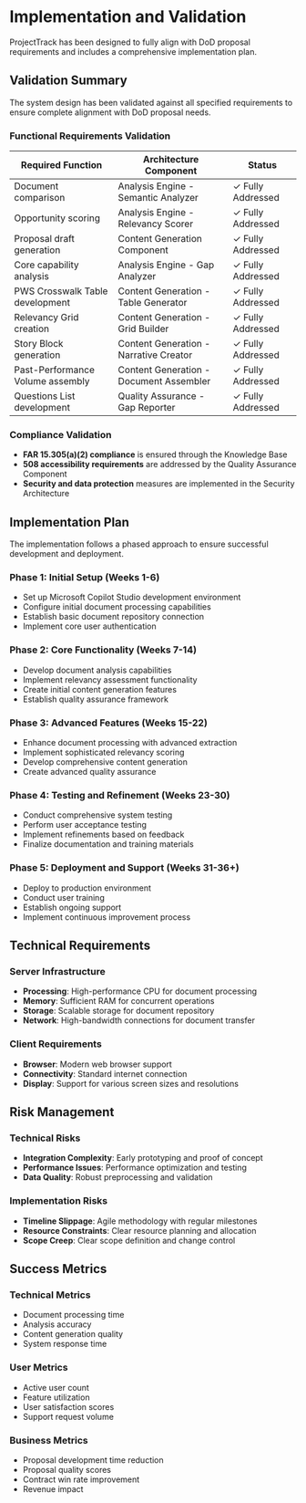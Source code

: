 # Implementation and Validation

ProjectTrack has been designed to fully align with DoD proposal requirements and includes a comprehensive implementation plan.

## Validation Summary

The system design has been validated against all specified requirements to ensure complete alignment with DoD proposal needs.

### Functional Requirements Validation

| Required Function | Architecture Component | Status |
|-------------------|------------------------|--------|
| Document comparison | Analysis Engine - Semantic Analyzer | ✓ Fully Addressed |
| Opportunity scoring | Analysis Engine - Relevancy Scorer | ✓ Fully Addressed |
| Proposal draft generation | Content Generation Component | ✓ Fully Addressed |
| Core capability analysis | Analysis Engine - Gap Analyzer | ✓ Fully Addressed |
| PWS Crosswalk Table development | Content Generation - Table Generator | ✓ Fully Addressed |
| Relevancy Grid creation | Content Generation - Grid Builder | ✓ Fully Addressed |
| Story Block generation | Content Generation - Narrative Creator | ✓ Fully Addressed |
| Past-Performance Volume assembly | Content Generation - Document Assembler | ✓ Fully Addressed |
| Questions List development | Quality Assurance - Gap Reporter | ✓ Fully Addressed |

### Compliance Validation

- **FAR 15.305(a)(2) compliance** is ensured through the Knowledge Base
- **508 accessibility requirements** are addressed by the Quality Assurance Component
- **Security and data protection** measures are implemented in the Security Architecture

## Implementation Plan

The implementation follows a phased approach to ensure successful development and deployment.

### Phase 1: Initial Setup (Weeks 1-6)

- Set up Microsoft Copilot Studio development environment
- Configure initial document processing capabilities
- Establish basic document repository connection
- Implement core user authentication

### Phase 2: Core Functionality (Weeks 7-14)

- Develop document analysis capabilities
- Implement relevancy assessment functionality
- Create initial content generation features
- Establish quality assurance framework

### Phase 3: Advanced Features (Weeks 15-22)

- Enhance document processing with advanced extraction
- Implement sophisticated relevancy scoring
- Develop comprehensive content generation
- Create advanced quality assurance

### Phase 4: Testing and Refinement (Weeks 23-30)

- Conduct comprehensive system testing
- Perform user acceptance testing
- Implement refinements based on feedback
- Finalize documentation and training materials

### Phase 5: Deployment and Support (Weeks 31-36+)

- Deploy to production environment
- Conduct user training
- Establish ongoing support
- Implement continuous improvement process

## Technical Requirements

### Server Infrastructure

- **Processing**: High-performance CPU for document processing
- **Memory**: Sufficient RAM for concurrent operations
- **Storage**: Scalable storage for document repository
- **Network**: High-bandwidth connections for document transfer

### Client Requirements

- **Browser**: Modern web browser support
- **Connectivity**: Standard internet connection
- **Display**: Support for various screen sizes and resolutions

## Risk Management

### Technical Risks

- **Integration Complexity**: Early prototyping and proof of concept
- **Performance Issues**: Performance optimization and testing
- **Data Quality**: Robust preprocessing and validation

### Implementation Risks

- **Timeline Slippage**: Agile methodology with regular milestones
- **Resource Constraints**: Clear resource planning and allocation
- **Scope Creep**: Clear scope definition and change control

## Success Metrics

### Technical Metrics

- Document processing time
- Analysis accuracy
- Content generation quality
- System response time

### User Metrics

- Active user count
- Feature utilization
- User satisfaction scores
- Support request volume

### Business Metrics

- Proposal development time reduction
- Proposal quality scores
- Contract win rate improvement
- Revenue impact
